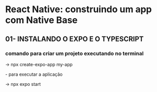 <h1>React Native: construindo um app com Native Base </h1> 

<h2>01- INSTALANDO O EXPO E O TYPESCRIPT </h2> 
<h3>comando para criar um projeto executando no terminal</h3>
  <p>-> npx create-expo-app my-app </p>

<p>- para executar a aplicação </p>
  <p>-> npx expo start</p>
